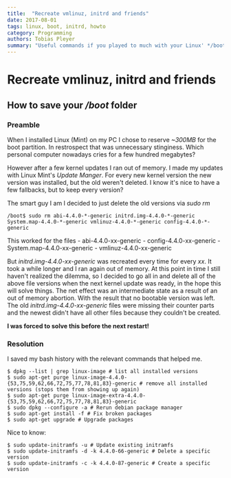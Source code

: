 ```yaml
---
title:  "Recreate vmlinuz, initrd and friends"
date: 2017-08-01
tags: linux, boot, initrd, howto
category: Programming
authors: Tobias Pleyer
summary: "Useful commands if you played to much with your Linux' */boot* folder"
---
```


Recreate vmlinuz, initrd and friends
====================================

How to save your */boot* folder
-------------------------------

### Preamble

When I installed Linux (Mint) on my PC I chose to reserve *\~300MB* for
the boot partition. In restrospect that was unnecessary stinginess.
Which personal computer nowadays cries for a few hundred megabytes?

However after a few kernel updates I ran out of memory. I made my
updates with Linux Mint's *Update Manger*. For every new kernel version
the new version was installed, but the old weren't deleted. I know it's
nice to have a few fallbacks, but to keep every version?

The smart guy I am I decided to just delete the old versions via *sudo
rm*

``` {.sourceCode .bash}
/boot$ sudo rm abi-4.4.0-*-generic initrd.img-4.4.0-*-generic System.map-4.4.0-*-generic vmlinuz-4.4.0-*-generic config-4.4.0-*-generic
```

This worked for the files - abi-4.4.0-xx-generic -
config-4.4.0-xx-generic - System.map-4.4.0-xx-generic -
vmlinuz-4.4.0-xx-generic

But *initrd.img-4.4.0-xx-generic* was recreated every time for every
*xx*. It took a while longer and I ran again out of memory. At this
point in time I still haven't realized the dilemma, so I decided to go
all in and delete all of the above file versions when the next kernel
update was ready, in the hope this will solve things. The net effect was
an intermediate state as a result of an out of memory abortion. With the
result that no bootable version was left. The old
*initrd.img-4.4.0-xx-generic* files were missing their counter parts and
the newest didn't have all other files because they couldn't be created.

**I was forced to solve this before the next restart!**

### Resolution

I saved my bash history with the relevant commands that helped me.

``` {.sourceCode .bash}
$ dpkg --list | grep linux-image # list all installed versions
$ sudo apt-get purge linux-image-4.4.0-{53,75,59,62,66,72,75,77,78,81,83}-generic # remove all installed versions (stops them from showing up again)
$ sudo apt-get purge linux-image-extra-4.4.0-{53,75,59,62,66,72,75,77,78,81,83}-generic
$ sudo dpkg --configure -a # Rerun debian package manager
$ sudo apt-get install -f # Fix broken packages
$ sudo apt-get upgrade # Upgrade packages
```

Nice to know:

``` {.sourceCode .bash}
$ sudo update-initramfs -u # Update existing initramfs
$ sudo update-initramfs -d -k 4.4.0-66-generic # Delete a specific version
$ sudo update-initramfs -c -k 4.4.0-87-generic # Create a specific version
```